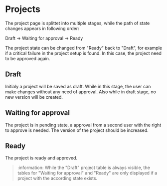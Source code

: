 # Projects

The project page is splittet into multiple stages, while the path of state changes appears in following order:

Draft -> Waiting for approval -> Ready

The project state can be changed from "Ready" back to "Draft", for example if a critical failure in the project setup is found. In this case, the project need to be approved again.

## Draft
Initialy a project will be saved as draft. While in this stage, the user can make changes without any need of approval. Also while in draft stage, no new version will be created.

## Waiting for approval
The project is in pending state, a approval from a second user with the right to approve is needed.
The version of the project should be increased.

## Ready
The project is ready and approved.

> :information: While the "Draft" project table is always visible, the tables for "Waiting for approval" and "Ready" are only displayed if a project with the according state exists.

